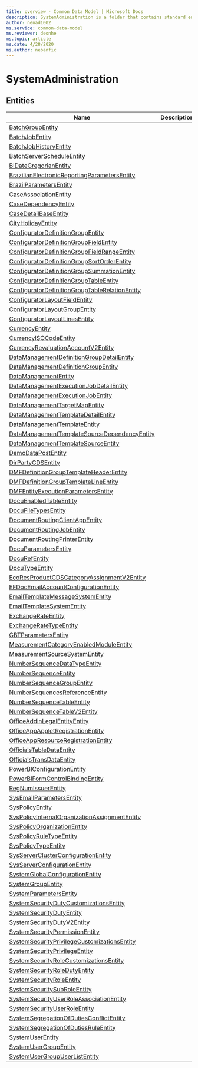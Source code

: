 ```yaml
---
title: overview - Common Data Model | Microsoft Docs
description: SystemAdministration is a folder that contains standard entities related to the Common Data Model.
author: nenad1002
ms.service: common-data-model
ms.reviewer: deonhe
ms.topic: article
ms.date: 4/28/2020
ms.author: nebanfic
---
```


# SystemAdministration


## Entities

|Name|Description|
|---|---|
|[BatchGroupEntity](BatchGroupEntity.md)||
|[BatchJobEntity](BatchJobEntity.md)||
|[BatchJobHistoryEntity](BatchJobHistoryEntity.md)||
|[BatchServerScheduleEntity](BatchServerScheduleEntity.md)||
|[BIDateGregorianEntity](BIDateGregorianEntity.md)||
|[BrazilianElectronicReportingParametersEntity](BrazilianElectronicReportingParametersEntity.md)||
|[BrazilParametersEntity](BrazilParametersEntity.md)||
|[CaseAssociationEntity](CaseAssociationEntity.md)||
|[CaseDependencyEntity](CaseDependencyEntity.md)||
|[CaseDetailBaseEntity](CaseDetailBaseEntity.md)||
|[CityHolidayEntity](CityHolidayEntity.md)||
|[ConfiguratorDefinitionGroupEntity](ConfiguratorDefinitionGroupEntity.md)||
|[ConfiguratorDefinitionGroupFieldEntity](ConfiguratorDefinitionGroupFieldEntity.md)||
|[ConfiguratorDefinitionGroupFieldRangeEntity](ConfiguratorDefinitionGroupFieldRangeEntity.md)||
|[ConfiguratorDefinitionGroupSortOrderEntity](ConfiguratorDefinitionGroupSortOrderEntity.md)||
|[ConfiguratorDefinitionGroupSummationEntity](ConfiguratorDefinitionGroupSummationEntity.md)||
|[ConfiguratorDefinitionGroupTableEntity](ConfiguratorDefinitionGroupTableEntity.md)||
|[ConfiguratorDefinitionGroupTableRelationEntity](ConfiguratorDefinitionGroupTableRelationEntity.md)||
|[ConfiguratorLayoutFieldEntity](ConfiguratorLayoutFieldEntity.md)||
|[ConfiguratorLayoutGroupEntity](ConfiguratorLayoutGroupEntity.md)||
|[ConfiguratorLayoutLinesEntity](ConfiguratorLayoutLinesEntity.md)||
|[CurrencyEntity](CurrencyEntity.md)||
|[CurrencyISOCodeEntity](CurrencyISOCodeEntity.md)||
|[CurrencyRevaluationAccountV2Entity](CurrencyRevaluationAccountV2Entity.md)||
|[DataManagementDefinitionGroupDetailEntity](DataManagementDefinitionGroupDetailEntity.md)||
|[DataManagementDefinitionGroupEntity](DataManagementDefinitionGroupEntity.md)||
|[DataManagementEntity](DataManagementEntity.md)||
|[DataManagementExecutionJobDetailEntity](DataManagementExecutionJobDetailEntity.md)||
|[DataManagementExecutionJobEntity](DataManagementExecutionJobEntity.md)||
|[DataManagementTargetMapEntity](DataManagementTargetMapEntity.md)||
|[DataManagementTemplateDetailEntity](DataManagementTemplateDetailEntity.md)||
|[DataManagementTemplateEntity](DataManagementTemplateEntity.md)||
|[DataManagementTemplateSourceDependencyEntity](DataManagementTemplateSourceDependencyEntity.md)||
|[DataManagementTemplateSourceEntity](DataManagementTemplateSourceEntity.md)||
|[DemoDataPostEntity](DemoDataPostEntity.md)||
|[DirPartyCDSEntity](DirPartyCDSEntity.md)||
|[DMFDefinitionGroupTemplateHeaderEntity](DMFDefinitionGroupTemplateHeaderEntity.md)||
|[DMFDefinitionGroupTemplateLineEntity](DMFDefinitionGroupTemplateLineEntity.md)||
|[DMFEntityExecutionParametersEntity](DMFEntityExecutionParametersEntity.md)||
|[DocuEnabledTableEntity](DocuEnabledTableEntity.md)||
|[DocuFileTypesEntity](DocuFileTypesEntity.md)||
|[DocumentRoutingClientAppEntity](DocumentRoutingClientAppEntity.md)||
|[DocumentRoutingJobEntity](DocumentRoutingJobEntity.md)||
|[DocumentRoutingPrinterEntity](DocumentRoutingPrinterEntity.md)||
|[DocuParametersEntity](DocuParametersEntity.md)||
|[DocuRefEntity](DocuRefEntity.md)||
|[DocuTypeEntity](DocuTypeEntity.md)||
|[EcoResProductCDSCategoryAssignmentV2Entity](EcoResProductCDSCategoryAssignmentV2Entity.md)||
|[EFDocEmailAccountConfigurationEntity](EFDocEmailAccountConfigurationEntity.md)||
|[EmailTemplateMessageSystemEntity](EmailTemplateMessageSystemEntity.md)||
|[EmailTemplateSystemEntity](EmailTemplateSystemEntity.md)||
|[ExchangeRateEntity](ExchangeRateEntity.md)||
|[ExchangeRateTypeEntity](ExchangeRateTypeEntity.md)||
|[GBTParametersEntity](GBTParametersEntity.md)||
|[MeasurementCategoryEnabledModuleEntity](MeasurementCategoryEnabledModuleEntity.md)||
|[MeasurementSourceSystemEntity](MeasurementSourceSystemEntity.md)||
|[NumberSequenceDataTypeEntity](NumberSequenceDataTypeEntity.md)||
|[NumberSequenceEntity](NumberSequenceEntity.md)||
|[NumberSequenceGroupEntity](NumberSequenceGroupEntity.md)||
|[NumberSequencesReferenceEntity](NumberSequencesReferenceEntity.md)||
|[NumberSequenceTableEntity](NumberSequenceTableEntity.md)||
|[NumberSequenceTableV2Entity](NumberSequenceTableV2Entity.md)||
|[OfficeAddinLegalEntityEntity](OfficeAddinLegalEntityEntity.md)||
|[OfficeAppAppletRegistrationEntity](OfficeAppAppletRegistrationEntity.md)||
|[OfficeAppResourceRegistrationEntity](OfficeAppResourceRegistrationEntity.md)||
|[OfficialsTableDataEntity](OfficialsTableDataEntity.md)||
|[OfficialsTransDataEntity](OfficialsTransDataEntity.md)||
|[PowerBIConfigurationEntity](PowerBIConfigurationEntity.md)||
|[PowerBIFormControlBindingEntity](PowerBIFormControlBindingEntity.md)||
|[RegNumIssuerEntity](RegNumIssuerEntity.md)||
|[SysEmailParametersEntity](SysEmailParametersEntity.md)||
|[SysPolicyEntity](SysPolicyEntity.md)||
|[SysPolicyInternalOrganizationAssignmentEntity](SysPolicyInternalOrganizationAssignmentEntity.md)||
|[SysPolicyOrganizationEntity](SysPolicyOrganizationEntity.md)||
|[SysPolicyRuleTypeEntity](SysPolicyRuleTypeEntity.md)||
|[SysPolicyTypeEntity](SysPolicyTypeEntity.md)||
|[SysServerClusterConfigurationEntity](SysServerClusterConfigurationEntity.md)||
|[SysServerConfigurationEntity](SysServerConfigurationEntity.md)||
|[SystemGlobalConfigurationEntity](SystemGlobalConfigurationEntity.md)||
|[SystemGroupEntity](SystemGroupEntity.md)||
|[SystemParametersEntity](SystemParametersEntity.md)||
|[SystemSecurityDutyCustomizationsEntity](SystemSecurityDutyCustomizationsEntity.md)||
|[SystemSecurityDutyEntity](SystemSecurityDutyEntity.md)||
|[SystemSecurityDutyV2Entity](SystemSecurityDutyV2Entity.md)||
|[SystemSecurityPermissionEntity](SystemSecurityPermissionEntity.md)||
|[SystemSecurityPrivilegeCustomizationsEntity](SystemSecurityPrivilegeCustomizationsEntity.md)||
|[SystemSecurityPrivilegeEntity](SystemSecurityPrivilegeEntity.md)||
|[SystemSecurityRoleCustomizationsEntity](SystemSecurityRoleCustomizationsEntity.md)||
|[SystemSecurityRoleDutyEntity](SystemSecurityRoleDutyEntity.md)||
|[SystemSecurityRoleEntity](SystemSecurityRoleEntity.md)||
|[SystemSecuritySubRoleEntity](SystemSecuritySubRoleEntity.md)||
|[SystemSecurityUserRoleAssociationEntity](SystemSecurityUserRoleAssociationEntity.md)||
|[SystemSecurityUserRoleEntity](SystemSecurityUserRoleEntity.md)||
|[SystemSegregationOfDutiesConflictEntity](SystemSegregationOfDutiesConflictEntity.md)||
|[SystemSegregationOfDutiesRuleEntity](SystemSegregationOfDutiesRuleEntity.md)||
|[SystemUserEntity](SystemUserEntity.md)||
|[SystemUserGroupEntity](SystemUserGroupEntity.md)||
|[SystemUserGroupUserListEntity](SystemUserGroupUserListEntity.md)||
